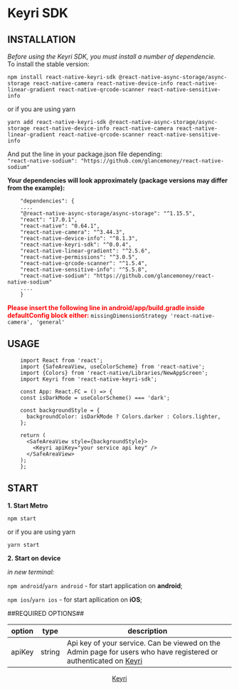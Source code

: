 # Keyri SDK

## INSTALLATION

_Before using the Keyri SDK, you must install a number of dependencie._  
To install the stable version:

`npm install react-native-keyri-sdk @react-native-async-storage/async-storage react-native-camera react-native-device-info react-native-linear-gradient react-native-qrcode-scanner react-native-sensitive-info`

or if you are using yarn

`yarn add react-native-keyri-sdk @react-native-async-storage/async-storage react-native-device-info react-native-camera react-native-linear-gradient react-native-qrcode-scanner react-native-sensitive-info`

And put the line in your package.json file depending:  
`"react-native-sodium": "https://github.com/glancemoney/react-native-sodium"`

**Your dependencies will look approximately (package versions may differ from the example):**

        "dependencies": {
        ....
        "@react-native-async-storage/async-storage": "^1.15.5",
        "react": "17.0.1",
        "react-native": "0.64.1",
        "react-native-camera": "^3.44.3",
        "react-native-device-info": "^8.1.3",
        "react-native-keyri-sdk": "^0.0.4",
        "react-native-linear-gradient": "^2.5.6",
        "react-native-permissions": "^3.0.5",
        "react-native-qrcode-scanner": "^1.5.4",
        "react-native-sensitive-info": "^5.5.8",
        "react-native-sodium": "https://github.com/glancemoney/react-native-sodium"
        ....
        }

<b style="color:red">Please insert the following line in android/app/build.gradle inside defaultConfig block either:</b>
`missingDimensionStrategy 'react-native-camera', 'general'`

## USAGE

        import React from 'react';
        import {SafeAreaView, useColorScheme} from 'react-native';
        import {Colors} from 'react-native/Libraries/NewAppScreen';
        import Keyri from 'react-native-keyri-sdk';

        const App: React.FC = () => {
        const isDarkMode = useColorScheme() === 'dark';

        const backgroundStyle = {
          backgroundColor: isDarkMode ? Colors.darker : Colors.lighter,
        };

        return (
          <SafeAreaView style={backgroundStyle}>
            <Keyri apiKey="your service api key" />
          </SafeAreaView>
        );
        };

## START

**1. Start Metro**

`npm start`

or if you are using yarn

`yarn start`

**2. Start on device**

_in new terminal:_

`npm android`/`yarn android` - for start application on **android**;

`npm ios`/`yarn ios` - for start apllication on **iOS**;

##REQUIRED OPTIONS##

| **option** | **type** | **description**                                                                                                                      |
| ---------- | -------- | ------------------------------------------------------------------------------------------------------------------------------------ |
| apiKey     | string   | Api key of your service. Can be viewed on the Admin page for users who have registered or authenticated on [Keyri](https://keyri.co) |

<div  align="center" target="_blank">
  <a href="https://keyri.co" target="_blank">Keyri</a>
</div>
